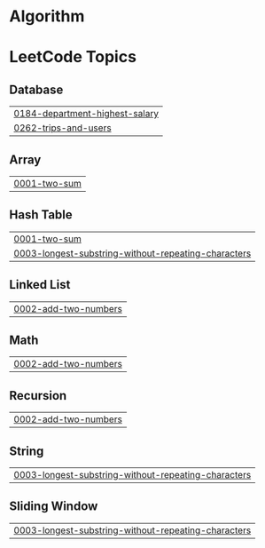 # Algorithm
<!---LeetCode Topics Start-->
# LeetCode Topics
## Database
|  |
| ------- |
| [0184-department-highest-salary](https://github.com/pwrwpw/Algorithm/tree/master/0184-department-highest-salary) |
| [0262-trips-and-users](https://github.com/pwrwpw/Algorithm/tree/master/0262-trips-and-users) |
## Array
|  |
| ------- |
| [0001-two-sum](https://github.com/pwrwpw/Algorithm/tree/master/0001-two-sum) |
## Hash Table
|  |
| ------- |
| [0001-two-sum](https://github.com/pwrwpw/Algorithm/tree/master/0001-two-sum) |
| [0003-longest-substring-without-repeating-characters](https://github.com/pwrwpw/Algorithm/tree/master/0003-longest-substring-without-repeating-characters) |
## Linked List
|  |
| ------- |
| [0002-add-two-numbers](https://github.com/pwrwpw/Algorithm/tree/master/0002-add-two-numbers) |
## Math
|  |
| ------- |
| [0002-add-two-numbers](https://github.com/pwrwpw/Algorithm/tree/master/0002-add-two-numbers) |
## Recursion
|  |
| ------- |
| [0002-add-two-numbers](https://github.com/pwrwpw/Algorithm/tree/master/0002-add-two-numbers) |
## String
|  |
| ------- |
| [0003-longest-substring-without-repeating-characters](https://github.com/pwrwpw/Algorithm/tree/master/0003-longest-substring-without-repeating-characters) |
## Sliding Window
|  |
| ------- |
| [0003-longest-substring-without-repeating-characters](https://github.com/pwrwpw/Algorithm/tree/master/0003-longest-substring-without-repeating-characters) |
<!---LeetCode Topics End-->